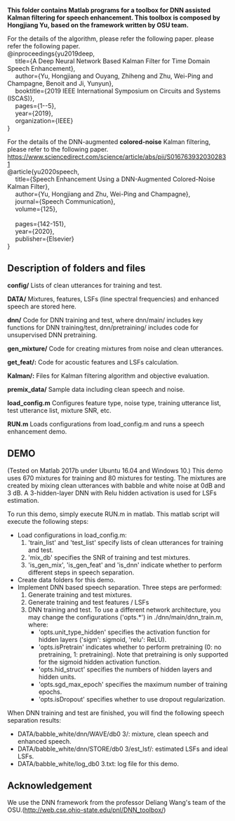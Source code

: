 **This folder contains Matlab programs for a toolbox for DNN assisted Kalman filtering for speech enhancement. This toolbox is composed by Hongjiang Yu, based on the framework written by OSU team.**

For the details of the algorithm, please refer the following paper. please refer the following paper. <br/> 
@inproceedings{yu2019deep, <br/> 
&emsp; title={A Deep Neural Network Based Kalman Filter for Time Domain Speech Enhancement}, <br/> 
&emsp; author={Yu, Hongjiang and Ouyang, Zhiheng and Zhu, Wei-Ping and Champagne, Benoit and Ji, Yunyun}, <br/> 
&emsp; booktitle={2019 IEEE International Symposium on Circuits and Systems (ISCAS)}, <br/> 
&emsp; pages={1--5}, <br/> 
&emsp; year={2019}, <br/> 
&emsp; organization={IEEE} <br/> 
}

For the details of the DNN-augmented **colored-noise** Kalman filtering, please refer to the following paper.<br/> 
https://www.sciencedirect.com/science/article/abs/pii/S0167639320302831 <br/> 
@article{yu2020speech,<br/> 
&emsp;  title={Speech Enhancement Using a DNN-Augmented Colored-Noise Kalman Filter},<br/> 
&emsp;  author={Yu, Hongjiang and Zhu, Wei-Ping and Champagne},<br/> 
&emsp;  journal={Speech Communication},<br/> 
&emsp;  volume={125},<br/>  
&emsp;  pages={142-151},<br/> 
&emsp;  year={2020},<br/> 
&emsp;  publisher={Elsevier}<br/> 
}


## Description of folders and files

**config/** 
Lists of clean utterances for training and test.

**DATA/**
Mixtures, features, LSFs (line spectral frequencies) and enhanced speech are stored here.

**dnn/**
Code for DNN training and test, where dnn/main/ includes key functions for DNN training/test, dnn/pretraining/ includes code for unsupervised DNN pretraining.

**gen_mixture/**
Code for creating mixtures from noise and clean utterances.

**get_feat/:**
Code for acoustic features and LSFs calculation.

**Kalman/:**
Files for Kalman filtering algorithm and objective evaluation.

**premix_data/**
Sample data including clean speech and noise.

**load_config.m**
Configures feature type, noise type, training utterance list, test utterance list, mixture SNR, etc.

**RUN.m**
Loads configurations from load_config.m and runs a speech enhancement demo.


## DEMO

(Tested on Matlab 2017b under Ubuntu 16.04 and Windows 10.)
This demo uses 670 mixtures for training and 80 mixtures for testing.
The mixtures are created by mixing clean utterances with babble and white noise at 0dB and 3 dB.
A 3-hidden-layer DNN with Relu hidden activation is used for LSFs estimation.

To run this demo, simply execute RUN.m in matlab. This matlab script will execute the following steps:
- Load configurations in load_config.m:
   1. 'train_list' and 'test_list' specify lists of clean utterances for training and test.
   2. 'mix_db' specifies the SNR of training and test mixtures.
   3. 'is_gen_mix', 'is_gen_feat' and 'is_dnn' indicate whether to perform different steps in speech separation.
- Create data folders for this demo.
- Implement DNN based speech separation. Three steps are performed:
   1. Generate training and test mixtures.
   2. Generate training and test features / LSFs
   3. DNN training and test. To use a different network architecture, you may change the configurations ('opts.*') in ./dnn/main/dnn_train.m, where:
         + 'opts.unit_type_hidden' specifies the activation function for hidden layers ('sigm': sigmoid, 'relu': ReLU).
         + 'opts.isPretrain' indicates whether to perform pretraining (0: no pretraining, 1: pretraining). Note that pretraining is only supported for the sigmoid hidden activation function.
         + 'opts.hid_struct' specifies the numbers of hidden layers and hidden units.
         + 'opts.sgd_max_epoch' specifies the maximum number of training epochs.
         + 'opts.isDropout' specifies whether to use dropout regularization.

When DNN training and test are finished, you will find the following speech separation results:
- DATA/babble_white/dnn/WAVE/db0 3/: mixture, clean speech and enhanced speech.
- DATA/babble_white/dnn/STORE/db0 3/est_lsf/: estimated LSFs and ideal LSFs.
- DATA/babble_white/log_db0 3.txt: log file for this demo.


## Acknowledgement
We use the DNN framework from the professor Deliang Wang's team of the OSU.(http://web.cse.ohio-state.edu/pnl/DNN_toolbox/)

